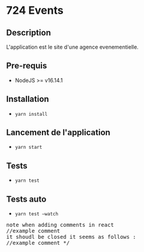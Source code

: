 # 724 Events

## Description
L'application est le site d'une agence evenementielle.
## Pre-requis
- NodeJS  >= v16.14.1

## Installation
- `yarn install` 

## Lancement de l'application
- `yarn start` 

## Tests
- `yarn test`

## Tests auto
- `yarn test —watch`

<pre>note when adding comments in react 
//example comment 
it shoudl be closed it seems as follows :
//example comment */
</pre>
